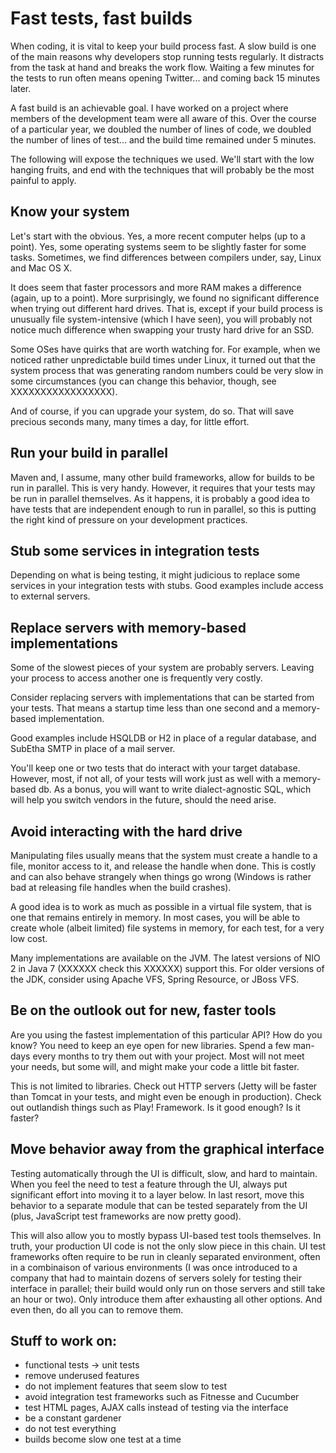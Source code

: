 Fast tests, fast builds
=======================

When coding, it is vital to keep your build process fast. A slow build is one of the main reasons why developers stop running tests regularly. It distracts from the task at hand and breaks the work flow. Waiting a few minutes for the tests to run often means opening Twitter... and coming back 15 minutes later.

A fast build is an achievable goal. I have worked on a project where members of the development team were all aware of this. Over the course of a particular year, we doubled the number of lines of code, we doubled the number of lines of test... and the build time remained under 5 minutes.

The following will expose the techniques we used. We'll start with the low hanging fruits, and end with the techniques that will probably be the most painful to apply.


Know your system
----------------

Let's start with the obvious. Yes, a more recent computer helps (up to a point). Yes, some operating systems seem to be slightly faster for some tasks. Sometimes, we find differences between compilers under, say, Linux and Mac OS X.

It does seem that faster processors and more RAM makes a difference (again, up to a point). More surprisingly, we found no significant difference when trying out different hard drives. That is, except if your build process is unusually file system-intensive (which I have seen), you will probably not notice much difference when swapping your trusty hard drive for an SSD.

Some OSes have quirks that are worth watching for. For example, when we noticed rather unpredictable build times under Linux, it turned out that the system process that was generating random numbers could be very slow in some circumstances (you can change this behavior, though, see XXXXXXXXXXXXXXXXX).

And of course, if you can upgrade your system, do so. That will save precious seconds many, many times a day, for little effort.


Run your build in parallel
--------------------------

Maven and, I assume, many other build frameworks, allow for builds to be run in parallel. This is very handy. However, it requires that your tests may be run in parallel themselves. As it happens, it is probably a good idea to have tests that are independent enough to run in parallel, so this is putting the right kind of pressure on your development practices.


Stub some services in integration tests
---------------------------------------

Depending on what is being testing, it might judicious to replace some services in your integration tests with stubs. Good examples include access to external servers.


Replace servers with memory-based implementations
-------------------------------------------------

Some of the slowest pieces of your system are probably servers. Leaving your process to access another one is frequently very costly.

Consider replacing servers with implementations that can be started from your tests. That means a startup time less than one second and a memory-based implementation.

Good examples include HSQLDB or H2 in place of a regular database, and SubEtha SMTP in place of a mail server.

You'll keep one or two tests that do interact with your target database. However, most, if not all, of your tests will work just as well with a memory-based db. As a bonus, you will want to write dialect-agnostic SQL, which will help you switch vendors in the future, should the need arise.


Avoid interacting with the hard drive
-------------------------------------

Manipulating files usually means that the system must create a handle to a file, monitor access to it, and release the handle when done. This is costly and can also behave strangely when things go wrong (Windows is rather bad at releasing file handles when the build crashes).

A good idea is to work as much as possible in a virtual file system, that is one that remains entirely in memory. In most cases, you will be able to create whole (albeit limited) file systems in memory, for each test, for a very low cost.

Many implementations are available on the JVM. The latest versions of NIO 2 in Java 7 (XXXXXX check this XXXXXX) support this. For older versions of the JDK, consider using Apache VFS, Spring Resource, or JBoss VFS.


Be on the outlook out for new, faster tools
-------------------------------------------

Are you using the fastest implementation of this particular API? How do you know?
You need to keep an eye open for new libraries. Spend a few man-days every months to try them out with your project. Most will not meet your needs, but some will, and might make your code a little bit faster.

This is not limited to libraries. Check out HTTP servers (Jetty will be faster than Tomcat in your tests, and might even be enough in production). Check out outlandish things such as Play! Framework. Is it good enough? Is it faster?


Move behavior away from the graphical interface
-----------------------------------------------

Testing automatically through the UI is difficult, slow, and hard to maintain. When you feel the need to test a feature through the UI, always put significant effort into moving it to a layer below. In last resort, move this behavior to a separate module that can be tested separately from the UI (plus, JavaScript test frameworks are now pretty good).

This will also allow you to mostly bypass UI-based test tools themselves. In truth, your production UI code is not the only slow piece in this chain. UI test frameworks often require to be run in cleanly separated environment, often in a combinaison of various environments (I was once introduced to a company that had to maintain dozens of servers solely for testing their interface in parallel; their build would only run on those servers and still take an hour or two). Only introduce them after exhausting all other options. And even then, do all you can to remove them.

Stuff to work on:
-----------------

* functional tests -> unit tests
* remove underused features
* do not implement features that seem slow to test
* avoid integration test frameworks such as Fitnesse and Cucumber
* test HTML pages, AJAX calls instead of testing via the interface
* be a constant gardener
* do not test everything
* builds become slow one test at a time